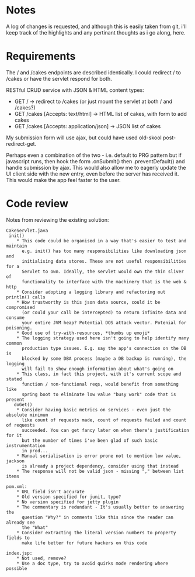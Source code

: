 # Notes #

A log of changes is requested, and although this is easily taken from git, i'll
keep track of the highlights and any pertinant thoughts as i go along, here.

# Requirements #

The / and /cakes endpoints are described identically. I could redirect / to /cakes
or have the servlet respond for both.

RESTful CRUD service with JSON & HTML content types:
* GET / -> redirect to /cakes (or just mount the servlet at both / and /cakes?)
* GET /cakes [Accepts: text/html] -> HTML list of cakes, with form to add cakes
* GET /cakes [Accepts: application/json] -> JSON list of cakes

My submission form will use ajax, but could have used old-skool post-redirect-get.

Perhaps even a combination of the two - i.e. default to PRG pattern but if javascript
runs, then hook the form .onSubmit() then .preventDefault() and handle submission
by ajax. This would also allow me to eagerly update the UI client side with the
new entry, even before the server has received it. This would make the app feel
faster to the user.

# Code review #

Notes from reviewing the existing solution:

    CakeServlet.java
     init()
        * This code could be organised in a way that's easier to test and maintain
          e.g. init() has too many responsibilities like downloading json and
          initialising data stores. These are not useful responsibilities for a
          Servlet to own. Ideally, the servlet would own the thin sliver of 
          functionality to interface with the machinery that is the web & http
        * Consider adopting a logging library and refactoring out println() calls
        * How trustworthy is this json data source, could it be compromised
          (or could your call be intercepted) to return infinite data and consume
          your entire JVM heap? Potential DOS attack vector. Potenial for poisoning.
        * Good use of try-with-resources, *thumbs up emoji*
        * The logging strategy used here isn't going to help identify many common
          production type issues. E.g. say the app's connection on the DB is
          blocked by some DBA process (maybe a DB backup is running), the logging
          will fail to show enough information about what's going on
        * This class, in fact this project, with it's current scope and stated
          function / non-functional reqs, would benefit from something like
          spring boot to eliminate low value "busy work" code that is present
       doGet()
        * Consider having basic metrics on services - even just the absolute minimum
          like count of requests made, count of requests failed and count of requests
          succeeded. You can get fancy later on when there's justification for it
          but the number of times i've been glad of such basic instrumentation
          in prod...
        * Manual serialisation is error prone not to mention low value, jackson
          is already a project dependency, consider using that instead
        * The response will not be valid json - missing "," between list items
        
    pom.xml:
        * URL field isn't accurate
        * Old version specified for junit, typo?
        * No version specified for jetty plugin
        * The commentary is redundant - It's usually better to answering the
          question "Why?" in comments like this since the reader can already see
          the "What"
        * Consider extracting the literal version numbers to property fields to
          make life better for future hackers on this code

    index.jsp:
        * Not used, remove?
        * Use a doc type, try to avoid quirks mode rendering where possible
